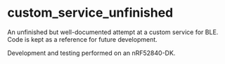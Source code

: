 # custom_service_unfinished

An unfinished but well-documented attempt at a custom service for BLE. Code is kept as a reference for future development.

Development and testing performed on an nRF52840-DK.